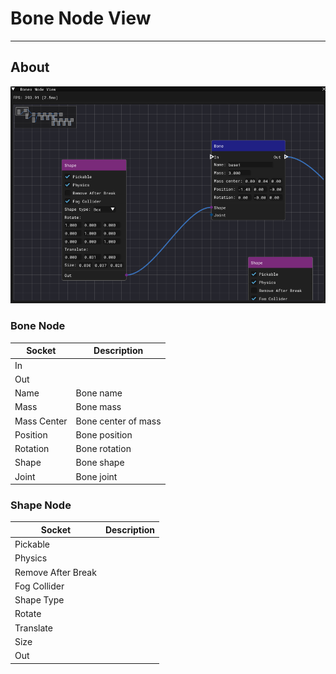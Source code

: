 # Bone Node View

___

## About

![alt text](./assets/images/bones-node-view.png)

### Bone Node

| Socket | Description |
|---|---|
| In |  |
| Out |  |
| Name | Bone name |
| Mass | Bone mass |
| Mass Center | Bone center of mass |
| Position | Bone position |
| Rotation | Bone rotation |
| Shape | Bone shape |
| Joint | Bone joint |

### Shape Node

| Socket | Description |
|---|---|
| Pickable |  |
| Physics |  |
| Remove After Break |  |
| Fog Collider |  |
| Shape Type |  |
| Rotate |  |
| Translate |  |
| Size |  |
| Out |  |
